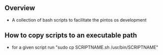 ## Overview 
   * A collection of bash scripts to facilitate the pintos os development

## How to copy scripts to an executable path
   * for a given script run "sudo cp SCRIPTNAME.sh /usr/bin/SCRIPTNAME"
